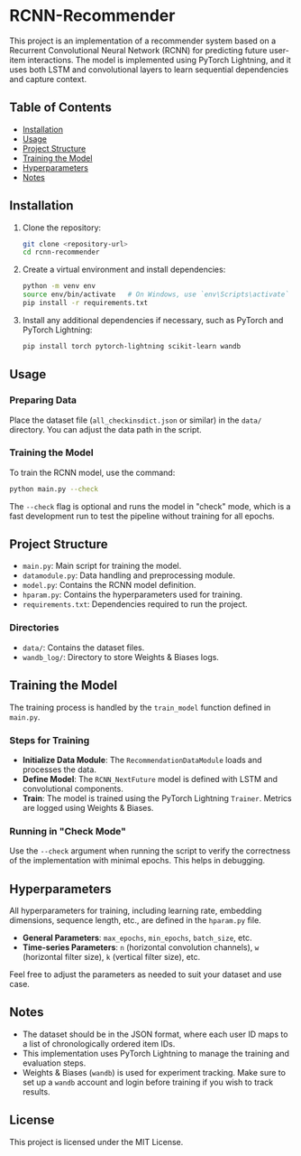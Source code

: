 # RCNN-Recommender

This project is an implementation of a recommender system based on a Recurrent Convolutional Neural Network (RCNN) for predicting future user-item interactions. The model is implemented using PyTorch Lightning, and it uses both LSTM and convolutional layers to learn sequential dependencies and capture context.

## Table of Contents
- [Installation](#installation)
- [Usage](#usage)
- [Project Structure](#project-structure)
- [Training the Model](#training-the-model)
- [Hyperparameters](#hyperparameters)
- [Notes](#notes)

## Installation

1. Clone the repository:
    ```sh
    git clone <repository-url>
    cd rcnn-recommender
    ```
2. Create a virtual environment and install dependencies:
    ```sh
    python -m venv env
    source env/bin/activate   # On Windows, use `env\Scripts\activate`
    pip install -r requirements.txt
    ```
3. Install any additional dependencies if necessary, such as PyTorch and PyTorch Lightning:
    ```sh
    pip install torch pytorch-lightning scikit-learn wandb
    ```

## Usage

### Preparing Data
Place the dataset file (`all_checkinsdict.json` or similar) in the `data/` directory. You can adjust the data path in the script.

### Training the Model
To train the RCNN model, use the command:
```sh
python main.py --check
```
The `--check` flag is optional and runs the model in "check" mode, which is a fast development run to test the pipeline without training for all epochs.

## Project Structure

- `main.py`: Main script for training the model.
- `datamodule.py`: Data handling and preprocessing module.
- `model.py`: Contains the RCNN model definition.
- `hparam.py`: Contains the hyperparameters used for training.
- `requirements.txt`: Dependencies required to run the project.

### Directories
- `data/`: Contains the dataset files.
- `wandb_log/`: Directory to store Weights & Biases logs.

## Training the Model
The training process is handled by the `train_model` function defined in `main.py`.

### Steps for Training
- **Initialize Data Module**: The `RecommendationDataModule` loads and processes the data.
- **Define Model**: The `RCNN_NextFuture` model is defined with LSTM and convolutional components.
- **Train**: The model is trained using the PyTorch Lightning `Trainer`. Metrics are logged using Weights & Biases.

### Running in "Check Mode"
Use the `--check` argument when running the script to verify the correctness of the implementation with minimal epochs. This helps in debugging.

## Hyperparameters
All hyperparameters for training, including learning rate, embedding dimensions, sequence length, etc., are defined in the `hparam.py` file.

- **General Parameters**: `max_epochs`, `min_epochs`, `batch_size`, etc.
- **Time-series Parameters**: `n` (horizontal convolution channels), `w` (horizontal filter size), `k` (vertical filter size), etc.

Feel free to adjust the parameters as needed to suit your dataset and use case.

## Notes
- The dataset should be in the JSON format, where each user ID maps to a list of chronologically ordered item IDs.
- This implementation uses PyTorch Lightning to manage the training and evaluation steps.
- Weights & Biases (`wandb`) is used for experiment tracking. Make sure to set up a `wandb` account and login before training if you wish to track results.

## License
This project is licensed under the MIT License.
